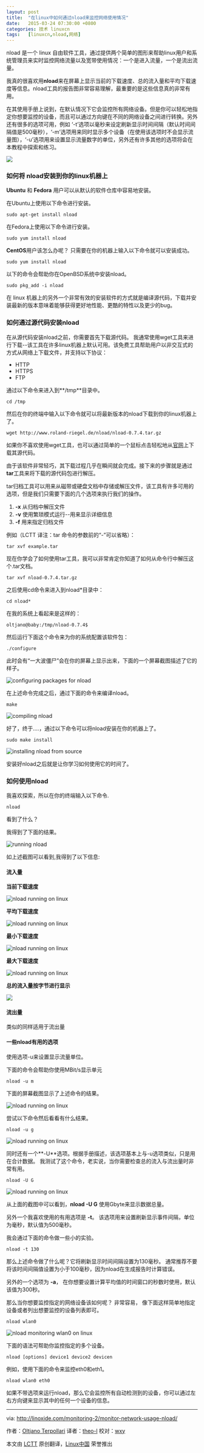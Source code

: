 ```yaml
---
layout: post
title:	"在linux中如何通过nload来监控网络使用情况"
date:	2015-03-24 07:30:00 +0800 
categories:	技术 linuxcn 
tags:	[linuxcn,nload,网络]
---
```



nload 是一个 linux 自由软件工具，通过提供两个简单的图形来帮助linux用户和系统管理员来实时监控网络流量以及宽带使用情况：一个是进入流量，一个是流出流量。


我真的很喜欢用**nload**来在屏幕上显示当前的下载速度、总的流入量和平均下载速度等信息。nload工具的报告图非常容易理解，最重要的是这些信息真的非常有用。


在其使用手册上说到，在默认情况下它会监控所有网络设备。但是你可以轻松地指定你想要监控的设备，而且可以通过方向键在不同的网络设备之间进行转换。另外还有很多的选项可用，例如 ‘-t’选项以毫秒来设定刷新显示时间间隔（默认时间间隔值是500毫秒），‘-m’选项用来同时显示多个设备（在使用该选项时不会显示流量图），‘-u’选项用来设置显示流量数字的单位，另外还有许多其他的选项将会在本教程中探索和练习。


![](/Asserts/Images/album/201503/24/000121e5w6o6wt9tt87s2e.jpg)


### 如何将 nload安装到你的linux机器上


**Ubuntu** 和 **Fedora** 用户可以从默认的软件仓库中容易地安装。


在Ubuntu上使用以下命令进行安装。



```
sudo apt-get install nload

```

在Fedora上使用以下命令进行安装。



```
sudo yum install nload

```

**CentOS**用户该怎么办呢？ 只需要在你的机器上输入以下命令就可以安装成功。



```
sudo yum install nload

```

以下的命令会帮助你在OpenBSD系统中安装nload。



```
sudo pkg_add -i nload

```

在 linux 机器上的另外一个非常有效的安装软件的方式就是编译源代码，下载并安装最新的版本意味着能够获得更好地性能、更酷的特性以及更少的bug。


### 如何通过源代码安装nload


在从源代码安装nload之前，你需要首先下载源代码。 我通常使用wget工具来进行下载--该工具在许多linux机器上默认可用。该免费工具帮助用户以非交互式的方式从网络上下载文件，并支持以下协议：


* HTTP
* HTTPS
* FTP


通过以下命令来进入到**/tmp**目录中。



```
cd /tmp

```

然后在你的终端中输入以下命令就可以将最新版本的nload下载到你的linux机器上了。



```
wget http://www.roland-riegel.de/nload/nload-0.7.4.tar.gz

```

如果你不喜欢使用wget工具，也可以通过简单的一个鼠标点击轻松地从[官网](http://www.roland-riegel.de/nload/nload-0.7.4.tar.gz)上下载其源代码。


由于该软件非常轻巧，其下载过程几乎在瞬间就会完成。接下来的步骤就是通过**tar**工具来将下载的源代码包进行解压。


tar归档工具可以用来从磁带或硬盘文档中存储或解压文件，该工具有许多可用的选项，但是我们只需要下面的几个选项来执行我们的操作。


1. **-x** 从归档中解压文件
2. **-v** 使用繁琐模式运行--用来显示详细信息
3. **-f** 用来指定归档文件


例如（LCTT 译注：tar 命令的参数前的“-”可以省略）：



```
tar xvf example.tar

```

现在你学会了如何使用tar工具，我可以非常肯定你知道了如何从命令行中解压这个.tar文档。



```
tar xvf nload-0.7.4.tar.gz

```

之后使用cd命令来进入到nload\*目录中：



```
cd nload*

```

在我的系统上看起来是这样的：



```
oltjano@baby:/tmp/nload-0.7.4$

```

然后运行下面这个命令来为你的系统配置该软件包：



```
./configure

```

此时会有“一大波僵尸”会在你的屏幕上显示出来，下面的一个屏幕截图描述了它的样子。


![configuring packages for nload](/Asserts/Images/album/201503/24/000131gboccc88khtocna3.png)


在上述命令完成之后，通过下面的命令来编译nload。



```
make

```

![compiling nload](/Asserts/Images/album/201503/24/000140ieucqnzqcdelrdnl.png)


好了，终于....，通过以下命令可以将nload安装在你的机器上了。



```
sudo make install

```

![installing nload from source](/Asserts/Images/album/201503/24/000149i04onar471t40h0t.png)


安装好nload之后就是让你学习如何使用它的时间了。


### 如何使用nload


我喜欢探索，所以在你的终端输入以下命令.



```
nload

```

看到了什么？


我得到了下面的结果。


![running nload](/Asserts/Images/album/201503/24/000153x96z70c67puep698.png)


如上述截图可以看到,我得到了以下信息:


#### 流入量


**当前下载速度**


![nload running on linux](/Asserts/Images/album/201503/24/000159wziw7h2w7y1dhdhz.png)


**平均下载速度**


![nload running on linux](/Asserts/Images/album/201503/24/000206nufcxtbf55tufm11.png)


**最小下载速度**


![nload running on linux](/Asserts/Images/album/201503/24/000214xfeaz3fic3wccaf0.png)


**最大下载速度**


![nload running on linux](/Asserts/Images/album/201503/24/000220vsl1wosgfxxxx118.png)


**总的流入量按字节进行显示**


![](/Asserts/Images/album/201503/24/000226i8av7aa66ry9vbab.png)


#### 流出量


类似的同样适用于流出量


#### 一些nload有用的选项


使用选项-u来设置显示流量单位。


下面的命令会帮助你使用MBit/s显示单元



```
nload -u m

```

下面的屏幕截图显示了上述命令的结果。


![nload running on linux](/Asserts/Images/album/201503/24/000229havasrz3a69hqw6j.png)


尝试以下命令然后看看有什么结果。



```
nload -u g

```

![nload running on linux](/Asserts/Images/album/201503/24/000234gooyh0zo7o9odof9.png)


同时还有一个**-U**选项。根据手册描述，该选项基本上与-u选项类似，只是用在合计数据。 我测试了这个命令，老实说，当你需要检查总的流入与流出量时非常有用。



```
nload -U G

```

![nload running on linux](/Asserts/Images/album/201503/24/000241o884s5i75s6wnw56.png)


从上面的截图中可以看到，**nload -U G** 使用Gbyte来显示数据总量。


另外一个我喜欢使用的有用选项是 **-t**。 该选项用来设置刷新显示事件间隔，单位为毫秒，默认值为500毫秒。


我会通过下面的命令做一些小的实验。



```
nload -t 130

```

那么上述命令做了什么呢？它将刷新显示时间间隔设置为130毫秒。 通常推荐不要将该时间间隔值设置为小于100毫秒，因为nload在生成报告时计算错误。


另外的一个选项为 **-a**， 在你想要设置计算平均值的时间窗口的秒数时使用，默认该值为300秒。


那么当你想要监控指定的网络设备该如何呢？ 非常容易， 像下面这样简单地指定设备或者列出想要监控的设备列表即可。



```
nload wlan0

```

![nload monitoring wlan0 on linux](/Asserts/Images/album/201503/24/000246tnqa14tkktbb2b14.png)


下面的语法可帮助你监控指定的多个设备。



```
nload [options] device1 device2 devicen

```

例如，使用下面的命令来监控eth0和eth1。



```
nload wlan0 eth0

```

如果不带选项来运行nload，那么它会监控所有自动检测到的设备，你可以通过左右方向键来显示其中的任何一个设备的信息。




---


via: <http://linoxide.com/monitoring-2/monitor-network-usage-nload/>


作者：[Oltjano Terpollari](http://linoxide.com/author/oltjano/) 译者：[theo-l](https://github.com/theo-l) 校对：[wxy](https://github.com/wxy)


本文由 [LCTT](https://github.com/LCTT/TranslateProject) 原创翻译，[Linux中国](http://linux.cn/) 荣誉推出
